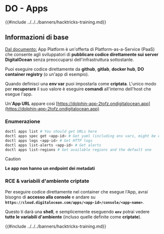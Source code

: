 # DO - Apps

{{#include ../../../banners/hacktricks-training.md}}

## Informazioni di base

[Dal documento:](https://docs.digitalocean.com/glossary/app-platform/) App Platform è un'offerta di Platform-as-a-Service (PaaS) che consente agli sviluppatori di **pubblicare codice direttamente sui server DigitalOcean** senza preoccuparsi dell'infrastruttura sottostante.

Puoi eseguire codice direttamente da **github**, **gitlab**, **docker hub**, **DO container registry** (o un'app di esempio).

Quando definisci una **env var** puoi impostarla come **criptata**. L'unico modo per **recuperare** il suo valore è eseguire **comandi** all'interno dell'host che esegue l'app.

Un'**App URL** appare così [https://dolphin-app-2tofz.ondigitalocean.app](https://dolphin-app-2tofz.ondigitalocean.app)

### Enumerazione
```bash
doctl apps list # You should get URLs here
doctl apps spec get <app-id> # Get yaml (including env vars, might be encrypted)
doctl apps logs <app-id> # Get HTTP logs
doctl apps list-alerts <app-id> # Get alerts
doctl apps list-regions # Get available regions and the default one
```
> [!CAUTION]
> **Le app non hanno un endpoint dei metadati**

### RCE & variabili d'ambiente criptate

Per eseguire codice direttamente nel container che esegue l'App, avrai bisogno di **accesso alla console** e andare su **`https://cloud.digitalocean.com/apps/<app-id>/console/<app-name>`**.

Questo ti darà una **shell**, e semplicemente eseguendo **`env`** potrai vedere **tutte le variabili d'ambiente** (incluso quelle definite come **criptate**).

{{#include ../../../banners/hacktricks-training.md}}
